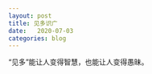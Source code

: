 ```yaml
---
layout: post
title: 见多识广
date:   2020-07-03
categories: blog
---
```


“见多”能让人变得智慧，也能让人变得愚昧。









